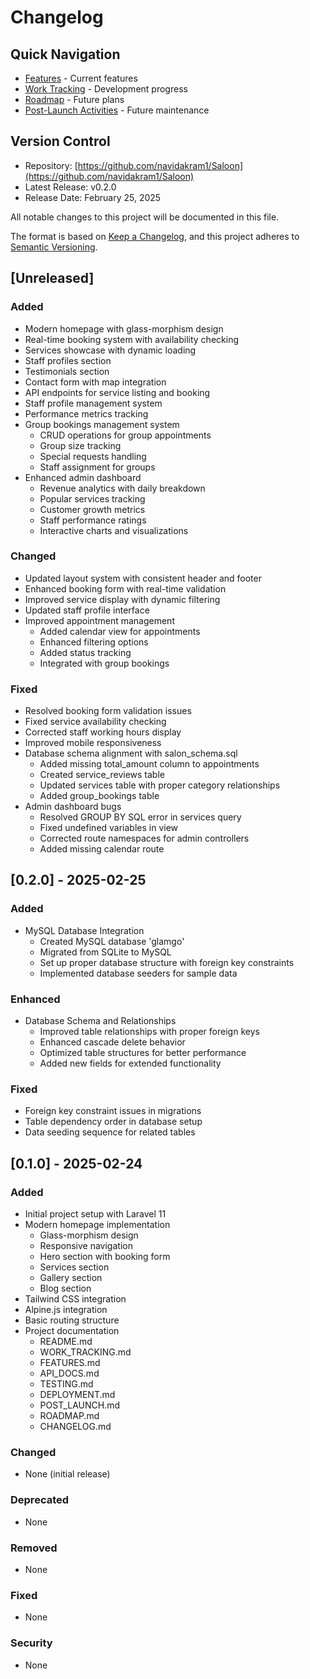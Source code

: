 # Changelog

## Quick Navigation
- [Features](FEATURES.md) - Current features
- [Work Tracking](WORK_TRACKING.md) - Development progress
- [Roadmap](ROADMAP.md) - Future plans
- [Post-Launch Activities](POST_LAUNCH.md) - Future maintenance

## Version Control
- Repository: [https://github.com/navidakram1/Saloon](https://github.com/navidakram1/Saloon)
- Latest Release: v0.2.0
- Release Date: February 25, 2025

All notable changes to this project will be documented in this file.

The format is based on [Keep a Changelog](https://keepachangelog.com/en/1.0.0/),
and this project adheres to [Semantic Versioning](https://semver.org/spec/v2.0.0.html).

## [Unreleased]

### Added
- Modern homepage with glass-morphism design
- Real-time booking system with availability checking
- Services showcase with dynamic loading
- Staff profiles section
- Testimonials section
- Contact form with map integration
- API endpoints for service listing and booking
- Staff profile management system
- Performance metrics tracking
- Group bookings management system
  - CRUD operations for group appointments
  - Group size tracking
  - Special requests handling
  - Staff assignment for groups
- Enhanced admin dashboard
  - Revenue analytics with daily breakdown
  - Popular services tracking
  - Customer growth metrics
  - Staff performance ratings
  - Interactive charts and visualizations

### Changed
- Updated layout system with consistent header and footer
- Enhanced booking form with real-time validation
- Improved service display with dynamic filtering
- Updated staff profile interface
- Improved appointment management
  - Added calendar view for appointments
  - Enhanced filtering options
  - Added status tracking
  - Integrated with group bookings

### Fixed
- Resolved booking form validation issues
- Fixed service availability checking
- Corrected staff working hours display
- Improved mobile responsiveness
- Database schema alignment with salon_schema.sql
  - Added missing total_amount column to appointments
  - Created service_reviews table
  - Updated services table with proper category relationships
  - Added group_bookings table
- Admin dashboard bugs
  - Resolved GROUP BY SQL error in services query
  - Fixed undefined variables in view
  - Corrected route namespaces for admin controllers
  - Added missing calendar route

## [0.2.0] - 2025-02-25

### Added
- MySQL Database Integration
  - Created MySQL database 'glamgo'
  - Migrated from SQLite to MySQL
  - Set up proper database structure with foreign key constraints
  - Implemented database seeders for sample data

### Enhanced
- Database Schema and Relationships
  - Improved table relationships with proper foreign keys
  - Enhanced cascade delete behavior
  - Optimized table structures for better performance
  - Added new fields for extended functionality

### Fixed
- Foreign key constraint issues in migrations
- Table dependency order in database setup
- Data seeding sequence for related tables

## [0.1.0] - 2025-02-24

### Added
- Initial project setup with Laravel 11
- Modern homepage implementation
  - Glass-morphism design
  - Responsive navigation
  - Hero section with booking form
  - Services section
  - Gallery section
  - Blog section
- Tailwind CSS integration
- Alpine.js integration
- Basic routing structure
- Project documentation
  - README.md
  - WORK_TRACKING.md
  - FEATURES.md
  - API_DOCS.md
  - TESTING.md
  - DEPLOYMENT.md
  - POST_LAUNCH.md
  - ROADMAP.md
  - CHANGELOG.md

### Changed
- None (initial release)

### Deprecated
- None

### Removed
- None

### Fixed
- None

### Security
- None
